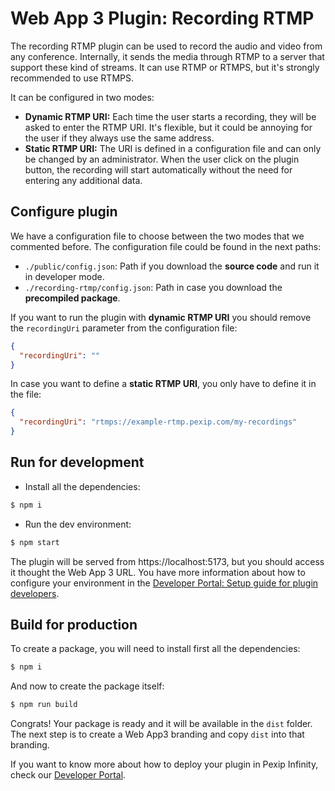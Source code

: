 # Web App 3 Plugin: Recording RTMP

The recording RTMP plugin can be used to record the audio and video from any conference. Internally, it sends the media through RTMP to a server that support these kind of streams. It can use RTMP or RTMPS, but it's strongly recommended to use RTMPS.

It can be configured in two modes:

- **Dynamic RTMP URI:** Each time the user starts a recording, they will be asked to enter the RTMP URI. It's flexible, but it could be annoying for the user if they always use the same address.
- **Static RTMP URI:** The URI is defined in a configuration file and can only be changed by an administrator. When the user click on the plugin button, the recording will start automatically without the need for entering any additional data.

## Configure plugin

We have a configuration file to choose between the two modes that we commented before. The configuration file could be found in the next paths:

- `./public/config.json`: Path if you download the **source code** and run it in developer mode.
- `./recording-rtmp/config.json`: Path in case you download the **precompiled package**.

If you want to run the plugin with **dynamic RTMP URI** you should remove the `recordingUri` parameter from the configuration file:

```json
{
  "recordingUri": ""
}
```

In case you want to define a **static RTMP URI**, you only have to define it in the file:

```json
{
  "recordingUri": "rtmps://example-rtmp.pexip.com/my-recordings"
}
```

## Run for development

- Install all the dependencies:

```bash
$ npm i
```

- Run the dev environment:

```bash
$ npm start
```

The plugin will be served from https://localhost:5173, but you should access it thought the Web App 3 URL. You have more information about how to configure your environment in the [Developer Portal: Setup guide for plugin developers](https://developer.pexip.com/docs/plugins/webapp-3/setup-guide-for-plugin-developers).

## Build for production

To create a package, you will need to install first all the dependencies:

```bash
$ npm i
```

And now to create the package itself:

```bash
$ npm run build
```

Congrats! Your package is ready and it will be available in the `dist` folder. The next step is to create a Web App3 branding and copy `dist` into that branding.

If you want to know more about how to deploy your plugin in Pexip Infinity, check our [Developer Portal](https://developer.pexip.com).
